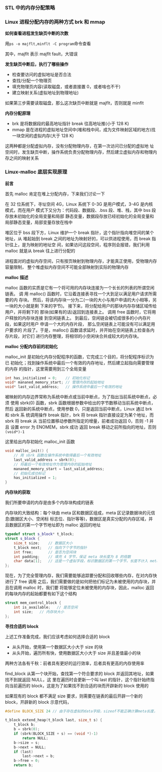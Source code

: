 ### STL 中的内存分配策略

### Linux 进程分配内存的两种方式 brk 和 mmap

**如何查看进程发生缺页中断的次数**

用`ps -o majflt,minflt -C program`命令查看

其中，majflt 表示 majflt fault，大错误

**发生缺页中断后，执行了哪些操作**

- 检查要访问的虚拟地址是否合法
- 查找/分配一个物理页
- 填充物理页内容(读取磁盘，或者直接置 0，或者啥也不干)
- 建立映射关系(虚拟地址到物理地址)

如果第三步需要读取磁盘，那么这次缺页中断就是 majflt，否则就是 minflt

**内存分配原理**

- brk 是将数据段的最高地址指针 break 往高地址推(小于 128 K)
- mmap 是在进程的虚拟地址空间中(堆和栈中间，成为文件映射区域的地方)找一块空闲的虚拟内存(大于 128 K)

这两种都是分配虚拟内存，没有分配物理内存，在第一次访问已分配的虚拟地
址空间时，发生缺页中断，操作系统负责分配物理内存，然后建立虚拟内存和物理内存之间的映射关系

### Linux-malloc 底层实现原理

**前言**

首先 malloc 肯定在堆上分配内存，下来我们讨论一下

在 32 位系统下，寻址空间 4G，Linux 系统下 0-3G 是用户模式，3-4G 是内核模式，而在用户
模式下又分为：代码段、数据段、.bss 段、堆、栈，其中 bss 段存放未初始化的全局变量和局部
静态变量，数据段存放已经初始化的全局变量和局部静态变量，局部变量存放在栈中

堆区位于 bss 段下方，Linux 维护一个 break 指针，这个指针指向堆空间的某个地址，从
堆起始到 break 之间的地址为映射好的，可以供进程使用，而 break 指针往上，是为映射的地址空
间，如果访问这段空间，程序则会报错，我们利用 malloc 就是从 break 往上进行分配的

进程面对的虚拟内存空间，只有按页映射到物理内存，才能真正使用，受物理内存容量限制，
整个堆虚拟内存空间不可能全部映射到实际的物理内存

**malloc 描述**

malloc 函数的实质是它有一个将可用的内存块连接为一个长长的列表的所谓空闲链表。 调
用 malloc() 函数时，它沿着连接表寻找一个大到足以满足用户请求所需要的内
存块。 然后，将该内存块一分为二(一块的大小与用户申请的大小相等，另一块的大小就是剩
下来的字节)。 接下来，将分配给用户的那块内存存储区域传给用户，并将剩下的
那块(如果有的话)返回到连接表上。 调用 free 函数时，它将用户释放的内存块连接
到空闲链表上。 到最后，空闲链会被切成很多的小内存片段，如果这时用户
申请一个大的内存片段， 那么空闲链表上可能没有可以满足用户要求的
片段了。于是，malloc() 函数请求延时，并开始在空闲链表上检查各内存片段，对它们
进行内存整理，将相邻的小空闲块合并成较大的内存块。

**malloc 分配内存前的初始化**

malloc_init 是初始化内存分配程序的函数，它完成三个目的，将分配程序标识为已
初始化；找到操作系统中最后一个有效的内存地址，然后建立起指向需要管理的内存
的指针，这里需要用到三个全局变量

```cpp
int has_initialized = 0;    // 初始化标记
void* mananed_memory_start; // 管理内存的起始地址
void* last_valid_address;   // 操作系统中最后一个有效的地址
```

被映射的内存边界常称为系统中断点或当前中断点，为了指出当前系统中断点，必须
使用 sbrk(0) 函数，sbrk 函数根据参数中给出的字节数移动当前系统中断点，然后
返回新的系统中断点，使用参数 0，只是返回当前中断点，Linux 通过 brk 和 sbrk 系
统调用操作 break 指针，brk 将 break 指针直接设定为某个地址，而 sbrk 将 break 从
当前位置移动参数所指定的增量，前者成功返回 0，否则 -1 并且 设置 error 为 ENOMEM，sbrk 成功
返回 break 移动之前所指向的地址，否则 `(void*)-1`

这里给出内存初始化 malloc_init 函数

```cpp
void malloc_init() {
    // 用 sbrk 函数在操作系统中取得最后一个有效地址
    last_valid_address = sbrk(0);
    // 将最后一个有效地址作为管理内存的起始地址
    mananed_memory_start = last_valid_address;
    // 初始化成功标记
    has_initialized = 1;
}
```

**内存块的获取**

我们所要申请的内存是由多个内存块构成的链表

内存块的大致结构：每个块由 meta 区和数据区组成，meta 区记录数据块的元信息(数据区大小、空闲标
标志位、指针等等)，数据区是真实分配的内存区域，并且数据区的第一个字节地址即为 malloc 返回的地址

```cpp
typedef struct s_block* t_block;
struct s_block {
    size_t size;    // 数据区大小
    t_block next;   // 指向下个字节的指针
    int free;       // 是否为空闲块
    int padding;    // 填充 4 字节，保证 meta 块长度为 8 的倍数
    char data[1];   // 这是一个虚拟字段，标识数据区的第一个字节，长度不计入 meta
};
```

现在，为了完全管理内存，我们需要能够追踪要分配和回收哪些内存，在对内存快进行了 free 调用
之后，我们需要做的是如何把他们标记为未被使用的内存块，并且在调用 malloc 时，我们要
将能够定位未被使用的内存块，因此，malloc 返回的每块内存的起始都要有如下这个结构

```cpp
struct mem_control_block {
    int is_available;   // 是否空闲
    int size;   // 内存块大小
};
```

**寻找合适的 block**

上述工作准备完成，我们应该考虑如何选择合适的 block

- 从头开始，使用第一个数据区大小大于 size 的块
- 从头开始，遍历所有快，使用数据区大小大于 size 并且差值最小的块

两种方法各有千秋：前者具有更好的运行效率，后者具有更高的内存使用率

find_block 从第一个块开始，查找第一个符合要求的 block 并返回其地址，如果找不到就返回 NULL，这
里在遍历时会更新一个叫 last 的指针，这个指针始终指向当前遍历的 block，这是为了如果找不到合适的块而开辟新的 block 使用的

如果现有的 block 都不满足 size 要求，则需要在链表的最后开辟一个新的 block，开辟新的 block 示意代码，

```cpp
#define BLOCK_SIZE 24 // 由于存在虚拟的data字段，sizeof不能正确计算meta长度，这里手工设置
 
t_block extend_heap(t_block last, size_t s) {
    t_block b;
    b = sbrk(0);
    if (sbrk(BLOCK_SIZE + s) == (void *)-1)
        return NULL;
    b->size = s;
    b->next = NULL;
    if (last)
        last->next = b;
    b->free = 0;
    return b;
```
